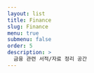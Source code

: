 ```yaml
---
layout: list
title: Finance
slug: Finance
menu: true
submenu: false
order: 5
description: >
  금융 관련 서적/자료 정리 공간
---
```

